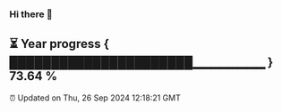 ### Hi there 👋
⏳ Year progress { ██████████████████████▁▁▁▁▁▁▁▁ } 73.64 %
---
⏰ Updated on Thu, 26 Sep 2024 12:18:21 GMT

